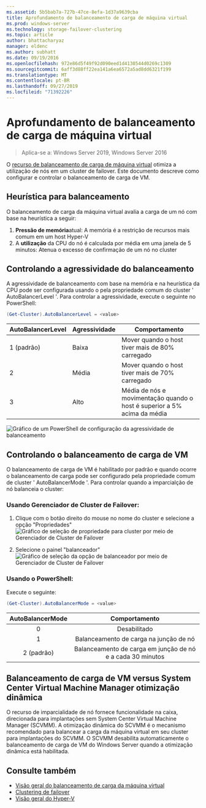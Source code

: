 ```yaml
---
ms.assetid: 5b5bab7a-727b-47ce-8efa-1d37a9639cba
title: Aprofundamento de balanceamento de carga de máquina virtual
ms.prod: windows-server
ms.technology: storage-failover-clustering
ms.topic: article
author: bhattacharyaz
manager: eldenc
ms.author: subhatt
ms.date: 09/19/2016
ms.openlocfilehash: 972e86d5f49f92d090eed1d4130544d0269c1309
ms.sourcegitcommit: 6aff3d88ff22ea141a6ea6572a5ad8dd6321f199
ms.translationtype: MT
ms.contentlocale: pt-BR
ms.lasthandoff: 09/27/2019
ms.locfileid: "71392226"
---
```

# <a name="virtual-machine-load-balancing-deep-dive"></a>Aprofundamento de balanceamento de carga de máquina virtual

> Aplica-se a: Windows Server 2019, Windows Server 2016

O [recurso de balanceamento de carga de máquina virtual](vm-load-balancing-overview.md) otimiza a utilização de nós em um cluster de failover. Este documento descreve como configurar e controlar o balanceamento de carga de VM. 

## <a id="heuristics-for-balancing"></a>Heurística para balanceamento
O balanceamento de carga da máquina virtual avalia a carga de um nó com base na heurística a seguir:
1. **Pressão de memória**atual: A memória é a restrição de recursos mais comum em um host Hyper-V
2. A **utilização** da CPU do nó é calculada por média em uma janela de 5 minutos: Atenua o excesso de confirmação de um nó no cluster

## <a id="controlling-aggressiveness-of-balancing"></a>Controlando a agressividade do balanceamento
A agressividade de balanceamento com base na memória e na heurística da CPU pode ser configurada usando o pela propriedade comum do cluster ' AutoBalancerLevel '. Para controlar a agressividade, execute o seguinte no PowerShell:

```PowerShell
(Get-Cluster).AutoBalancerLevel = <value>
```

| AutoBalancerLevel | Agressividade | Comportamento |
|-------------------|----------------|----------|
| 1 (padrão) | Baixa | Mover quando o host tiver mais de 80% carregado |
| 2 | Média | Mover quando o host tiver mais de 70% carregado |
| 3 | Alto | Média de nós e movimentação quando o host é superior a 5% acima da média | 

![Gráfico de um PowerShell de configuração da agressividade de balanceamento](media/vm-load-balancing/detailed-VM-load-balancing-1.jpg)

## <a name="controlling-vm-load-balancing"></a>Controlando o balanceamento de carga de VM
O balanceamento de carga de VM é habilitado por padrão e quando ocorre o balanceamento de carga pode ser configurado pela propriedade comum de cluster ' AutoBalancerMode '. Para controlar quando a imparcialção de nó balanceia o cluster:

### <a name="using-failover-cluster-manager"></a>Usando Gerenciador de Cluster de Failover:
1. Clique com o botão direito do mouse no nome do cluster e selecione a opção "Propriedades"  
    ![Gráfico de seleção de propriedade para cluster por meio de Gerenciador de Cluster de Failover](media/vm-load-balancing/detailed-VM-load-balancing-2.jpg)

2.  Selecione o painel "balanceador"  
    ![Gráfico de seleção da opção de balanceador por meio de Gerenciador de Cluster de Failover](media/vm-load-balancing/detailed-VM-load-balancing-3.jpg)

### <a name="using-powershell"></a>Usando o PowerShell:
Execute o seguinte:
```powershell
(Get-Cluster).AutoBalancerMode = <value>
```

|AutoBalancerMode |Comportamento| 
|:----------------:|:----------:|
|0| Desabilitado| 
|1| Balanceamento de carga na junção de nó| 
|2 (padrão)| Balanceamento de carga em junção de nó e a cada 30 minutos |

## <a name="vm-load-balancing-vs-system-center-virtual-machine-manager-dynamic-optimization"></a>Balanceamento de carga de VM versus System Center Virtual Machine Manager otimização dinâmica
O recurso de imparcialidade de nó fornece funcionalidade na caixa, direcionada para implantações sem System Center Virtual Machine Manager (SCVMM). A otimização dinâmica do SCVMM é o mecanismo recomendado para balancear a carga da máquina virtual em seu cluster para implantações do SCVMM. O SCVMM desabilita automaticamente o balanceamento de carga de VM do Windows Server quando a otimização dinâmica está habilitada.

## <a name="see-also"></a>Consulte também
* [Visão geral do balanceamento de carga da máquina virtual](vm-load-balancing-overview.md)
* [Clustering de failover](failover-clustering-overview.md)
* [Visão geral do Hyper-V](../virtualization/hyper-v/Hyper-V-on-Windows-Server.md)
